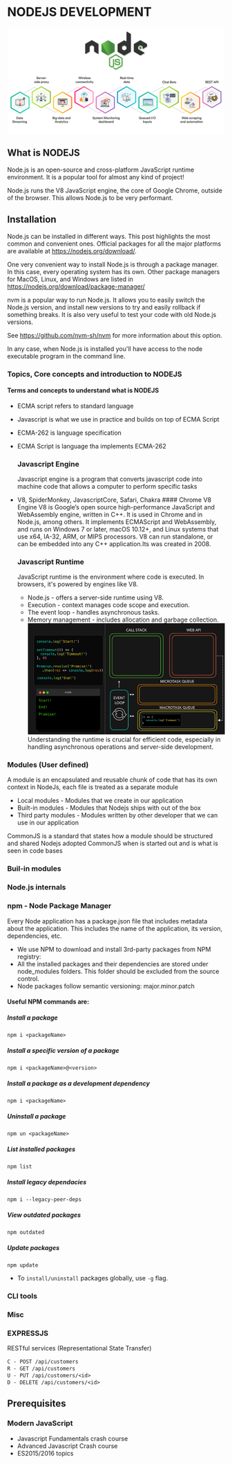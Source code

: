 # NODEJS DEVELOPMENT

![Alt text](/Assets/nodejs-use-cases-cover-image.png)

## What is NODEJS

Node.js is an open-source and cross-platform JavaScript runtime environment. It is a popular tool for almost any kind of project!

Node.js runs the V8 JavaScript engine, the core of Google Chrome, outside of the browser. This allows Node.js to be very performant.

## Installation

Node.js can be installed in different ways. This post highlights the most common and convenient ones. Official packages for all the major platforms are available at https://nodejs.org/download/.

One very convenient way to install Node.js is through a package manager. In this case, every operating system has its own. Other package managers for MacOS, Linux, and Windows are listed in https://nodejs.org/download/package-manager/

nvm is a popular way to run Node.js. It allows you to easily switch the Node.js version, and install new versions to try and easily rollback if something breaks. It is also very useful to test your code with old Node.js versions.

See https://github.com/nvm-sh/nvm for more information about this option.

In any case, when Node.js is installed you'll have access to the node executable program in the command line.

### Topics, Core concepts and introduction to NODEJS

#### Terms and concepts to understand what is NODEJS

- ECMA script refers to standard language
- Javascript is what we use in practice and builds on top of ECMA Script
- ECMA-262 is language specification
- ECMA Script is language tha implements ECMA-262

  ### Javascript Engine

  Javascript engine is a program that converts javascript code into machine code that allows a computer to perform specific tasks

- V8, SpiderMonkey, JavascriptCore, Safari, Chakra #### Chrome V8 Engine
  V8 is Google’s open source high-performance JavaScript and WebAssembly engine, written in C++. It is used in Chrome and in Node.js, among others. It implements ECMAScript and WebAssembly, and runs on Windows 7 or later, macOS 10.12+, and Linux systems that use x64, IA-32, ARM, or MIPS processors. V8 can run standalone, or can be embedded into any C++ application.Its was created in 2008.
  ### Javascript Runtime
  JavaScript runtime is the environment where code is executed. In browsers, it's powered by engines like V8.
  - Node.js - offers a server-side runtime using V8.
  - Execution - context manages code scope and execution.
  - The event loop - handles asynchronous tasks.
  - Memory management - includes allocation and garbage collection.
    ![javascript runtime](<Assets/🚀⚙️ JavaScript Visualized_ the JavaScript Engine.gif>)
    Understanding the runtime is crucial for efficient code, especially in handling asynchronous operations and server-side development.

### Modules (User defined)

A module is an encapsulated and reusable chunk of code that has its own context in NodeJs, each file is treated as a separate module

- Local modules - Modules that we create in our application
- Built-in modules - Modules that Nodejs ships with out of the box
- Third party modules - Modules written by other developer that we can use in our application

CommonJS is a standard that states how a module should be structured and shared
Nodejs adopted CommonJS when is started out and is what is seen in code bases

### Buil-in modules

### Node.js internals

### npm - Node Package Manager

Every Node application has a package.json file that includes metadata about the
application. This includes the name of the application, its version, dependencies,
etc.

- We use NPM to download and install 3rd-party packages from NPM registry:
- All the installed packages and their dependencies are stored under
  node_modules folders. This folder should be excluded from the source control.
- Node packages follow semantic versioning: major.minor.patch

#### Useful NPM commands are:

##### Install a package

    npm i <packageName>

##### Install a specific version of a package

    npm i <packageName>@<version>

##### Install a package as a development dependency

    npm i <packageName>

##### Uninstall a package

    npm un <packageName>

##### List installed packages

    npm list

##### Install legacy dependacies

    npm i --legacy-peer-deps

##### View outdated packages

    npm outdated

##### Update packages

    npm update

- To `install/uninstall` packages globally, use `-g` flag.

### CLI tools

### Misc

### EXPRESSJS

RESTful services (Representational State Transfer)

    C - POST /api/customers
    R - GET /api/customers
    U - PUT /api/customers/<id>
    D - DELETE /api/customers/<id>

## Prerequisites

### Modern JavaScript

- Javascript Fundamentals crash course
- Advanced Javascript Crash course
- ES2015/2016 topics
